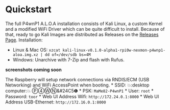 # Quickstart

The full P4wnP1 A.L.O.A installation consists of Kali Linux, a custom Kernel and a modified WiFi Driver which can be quite difficult to install. Because of that, ready to go Kali Images are distributed as Releases on the [Releases Page](https://github.com/MaMe82/P4wnP1_aloa/releases).
Installation:
* Linux & Mac OS: `xzcat kali-linux-v0.1.0-alpha1-rpi0w-nexmon-p4wnp1-aloa.img.xz | dd of=/dev/sdb bs=4M`
* Windows: Unarchive with 7-Zip and flash with Rufus.

**screenshots coming soon**


The Raspberry will setup network connections via RNDIS/ECM (USB Networking) and WiFi AccessPoint when booting.
    * SSID: :collision::desktop computer::collision: Ⓟ➃ⓌⓃ&#24C5❶
    * PSK: `MaMe82-P4wnP1`
    * User: `root`
    * Password: `toor`
    * Web UI Address Wifi: `http://172.24.0.1:8000`
    * Web UI Address USB-Ethernet: `http://172.16.0.1:8000`
